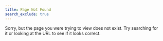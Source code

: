 ```yaml
---
title: Page Not Found
search_exclude: true
---  
```


Sorry, but the page you were trying to view does not exist. Try searching for it or looking at the URL to see if it looks correct.
